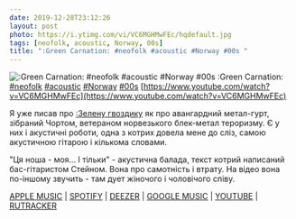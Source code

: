 ```yaml
---
date: 2019-12-28T23:12:26
layout: post
photo: https://i.ytimg.com/vi/VC6MGHMwFEc/hqdefault.jpg
tags: [neofolk, acoustic, Norway, 00s]
title: ":Green Carnation: #neofolk #acoustic #Norway #00s "
---
```

![:Green Carnation: #neofolk #acoustic #Norway #00s ](https://i.ytimg.com/vi/VC6MGHMwFEc/hqdefault.jpg)
:Green Carnation: [#neofolk](/tags/#neofolk) [#acoustic](/tags/#acoustic) [#Norway](/tags/#Norway) [#00s](/tags/#00s) [https://www.youtube.com/watch?v=VC6MGHMwFEc](https://www.youtube.com/watch?v=VC6MGHMwFEc)

Я уже писав про [:Зелену гвоздику](/2019-11-29--green-carnation--gothic-metal-progressive-metal) як про авангардний метал-гурт, зібраний Чортом, ветераном норвезького блек-метал тероризму. Є у них і акустичні роботи, одна з котрих довела мене до сліз, самою акустичною гітарою і кількома словами.

&quot;Ця ноша - моя... І тільки&quot; - акустична балада, текст котрий написаний бас-гітаристом Стейном. Вона про самотність і втрату. На відео вона по-іншому звучить - там дует жіночого і чоловічого співу.

[APPLE MUSIC](https://music.apple.com/ru/album/the-burden-is-mine-alone-ep/296958617) \| [SPOTIFY](https://open.spotify.com/album/243JZ3rmuRuUkpWO032Ojd) \| [DEEZER](https://www.deezer.com/album/116003892?utm_source=deezer&amp;utm_content=album-116003892&amp;utm_term=1601611822_1577567435&amp;utm_medium=web) \| [GOOGLE MUSIC](https://play.google.com/music/m/Btsukrabz75x3dec3sp4woklsm4?t=The_Acoustic_Verses_-_Green_Carnation) \| [YOUTUBE](https://www.youtube.com/playlist?list=PLE4E4149B0624D6E9) \| [RUTRACKER](https://rutracker.org/forum/viewtopic.php?t=3842543)